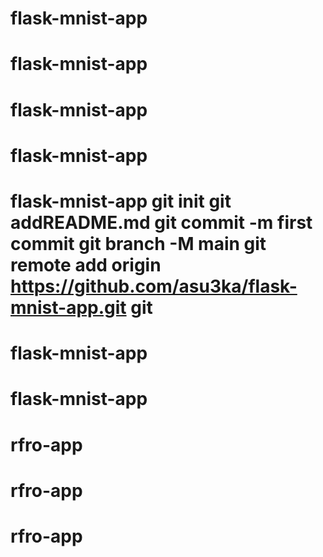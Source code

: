 # flask-mnist-app
# flask-mnist-app
# flask-mnist-app
# flask-mnist-app
# flask-mnist-app git init git addREADME.md git commit -m first commit git branch -M main git remote add origin https://github.com/asu3ka/flask-mnist-app.git git
# flask-mnist-app
# flask-mnist-app
# rfro-app
# rfro-app
# rfro-app
